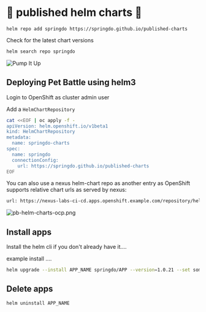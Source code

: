 # 🍾 published helm charts 🍾
```
helm repo add springdo https://springdo.github.io/published-charts
```

Check for the latest chart versions
```bash
helm search repo springdo
```

![Pump It Up](https://i.pinimg.com/originals/c4/43/fc/c443fcf40abba3f9e098d5bd25ca20be.gif)

## Deploying Pet Battle using helm3

Login to OpenShift as cluster admin user

Add a `HelmChartRepository`

```bash
cat <<EOF | oc apply -f -
apiVersion: helm.openshift.io/v1beta1
kind: HelmChartRepository
metadata:
  name: springdo-charts
spec:
  name: springdo
  connectionConfig:
    url: https://springdo.github.io/published-charts
EOF
```

You can also use a nexus helm-chart repo as another entry as OpenShift supports relative chart urls as served by nexus:
```bash
url: https://nexus-labs-ci-cd.apps.openshift.example.com/repository/helm-charts
```

![pb-helm-charts-ocp.png](images/pb-helm-charts-ocp.png)

## Install apps
Install the helm cli if you don't already have it....

example install ....
```bash
helm upgrade --install APP_NAME springdo/APP --version=1.0.21 --set something=value 
```

## Delete apps

```bash
helm uninstall APP_NAME
```